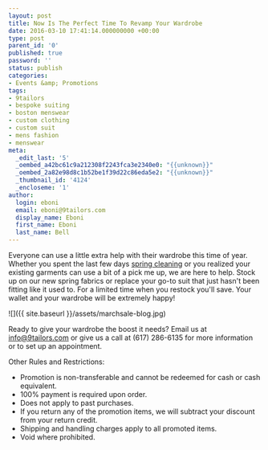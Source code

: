 ```yaml
---
layout: post
title: Now Is The Perfect Time To Revamp Your Wardrobe
date: 2016-03-10 17:41:14.000000000 +00:00
type: post
parent_id: '0'
published: true
password: ''
status: publish
categories:
- Events &amp; Promotions
tags:
- 9tailors
- bespoke suiting
- boston menswear
- custom clothing
- custom suit
- mens fashion
- menswear
meta:
  _edit_last: '5'
  _oembed_a42bc61c9a212308f2243fca3e2340e0: "{{unknown}}"
  _oembed_2a82e98d8c1b52be1f39d22c86eda5e2: "{{unknown}}"
  _thumbnail_id: '4124'
  _encloseme: '1'
author:
  login: eboni
  email: eboni@9tailors.com
  display_name: Eboni
  first_name: Eboni
  last_name: Bell
---
```

Everyone can use a little extra help with their wardrobe this time of year. Whether you spent the last few days [spring cleaning](http://blog.9tailors.com/2016/03/spring-clean-your-closet/) or you realized your existing garments can use a bit of a pick me up, we are here to help. Stock up on our new spring fabrics or replace your go-to suit that just hasn't been fitting like it used to. For a limited time when you restock you'll save. Your wallet and your wardrobe will be extremely happy!

![]({{ site.baseurl }}/assets/marchsale-blog.jpg)

Ready to give your wardrobe the boost it needs? Email us at info@9tailors.com or give us a call at (617) 286-6135 for more information or to set up an appointment.

Other Rules and Restrictions:

*   Promotion is non-transferable and cannot be redeemed for cash or cash equivalent.
*   100% payment is required upon order.
*   Does not apply to past purchases.
*   If you return any of the promotion items, we will subtract your discount from your return credit.
*   Shipping and handling charges apply to all promoted items.
*   Void where prohibited.